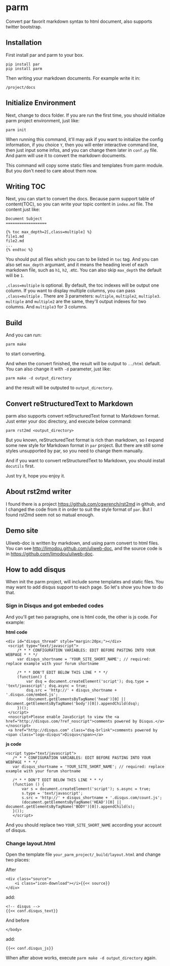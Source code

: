 parm
====

Convert par favorit markdown syntax to html document, also supports 
twitter bootstrap. 

## Installation

First install par and parm to your box.

```
pip install par
pip install parm
```

Then writing your markdown documents. For example write it in:

```
/project/docs
```

## Initialize Environment

Next, change to docs folder. If you are run the first time, you should initialize
parm project environment, just like:

```
parm init
```

When running this command, it'll may ask if you want to initialize the config 
information, if you choice `Y`, then you will enter interactive command line, 
then just input some infos, and you can change them later in `conf.py` file.
And parm will use it to convert the markdown documents.

This command will copy some static files and templates from parm module. But
you don't need to care about them now.

## Writing TOC

Next, you can start to convert the docs. Because parm support table of content(TOC), so
you can write your topic content in `index.md` file. The content just like:

```
Document Subject
==================

{% toc max_depth=2[,class=multiple] %}
file1.md
file2.md
...
{% endtoc %}
```

You should put all files which you can to be listed in `toc` tag. And you can 
also set `max_depth` argumant, and it means the heading level of each markdown
file, such as `h1`, `h2`, .etc. You can also skip `max_depth` the default will 
be `1`.

`,class=multiple` is optional. By default, the toc indexes will be output one column.
If you want to display multiple columns, you can pass `,class=multiple` . There
are 3 parameters: `multiple`, `multiple2`, `multiple3`. `multiple` and `multiple2`
are the same, they'll output indexes for two columns. And `multiple3` for 3 columns.

## Build

And you can run:

```
parm make
```

to start converting.

And when the convert finished, the result will be output to `../html` default.
You can also change it with `-d` parameter, just like:

```
parm make -d output_directory
```

and the result will be outputed to  `output_directory`.

## Convert reStructuredText to Markdown

parm also supports convert reStructuredText format to Markdown format. Just
enter your doc directory, and execute below command:

```
parm rst2md <output_directory>
```

But you known, reStructuredText format is rich than markdown, so I expand some
new style for Markdown format in `par` project. But there are still some styles
unsupported by par, so you need to change them manually.

And if you want to convert reStructuredText to Markdown, you should install 
`docutils` first.

Just try it, hope you enjoy it.

## About rst2md writer

I found there is a project https://github.com/cgwrench/rst2md in github, and I
changed the code from it in order to suit the style format of `par`. But I found
rst2md seem not so matual enough.

## Demo site

Uliweb-doc is written by markdown, and using parm convert to html files. You can
see http://limodou.github.com/uliweb-doc, and the source code is in 
https://github.com/limodou/uliweb-doc.

## How to add disqus

When init the parm project, will include some templates and static files. You may
want to add disqus support to each page. So let's show you how to do that.

### Sign in Disqus and got embeded codes

And you'll get two paragraphs, one is html code, the other is js code. For example:

**html code**

```
<div id="disqus_thread" style="margin:20px;"></div>
 <script type="text/javascript">
     /* * * CONFIGURATION VARIABLES: EDIT BEFORE PASTING INTO YOUR WEBPAGE * * */
     var disqus_shortname = 'YOUR_SITE_SHORT_NAME'; // required: replace example with your forum shortname

     /* * * DON'T EDIT BELOW THIS LINE * * */
     (function() {
         var dsq = document.createElement('script'); dsq.type = 'text/javascript'; dsq.async = true;
         dsq.src = 'http://' + disqus_shortname + '.disqus.com/embed.js';
         (document.getElementsByTagName('head')[0] || document.getElementsByTagName('body')[0]).appendChild(dsq);
     })();
 </script>
 <noscript>Please enable JavaScript to view the <a href="http://disqus.com/?ref_noscript">comments powered by Disqus.</a></noscript>
 <a href="http://disqus.com" class="dsq-brlink">comments powered by <span class="logo-disqus">Disqus</span></a>
```

**js code**

```
<script type="text/javascript">
   /* * * CONFIGURATION VARIABLES: EDIT BEFORE PASTING INTO YOUR WEBPAGE * * */
   var disqus_shortname = 'YOUR_SITE_SHORT_NAME'; // required: replace example with your forum shortname

   /* * * DON'T EDIT BELOW THIS LINE * * */
   (function () {
       var s = document.createElement('script'); s.async = true;
       s.type = 'text/javascript';
       s.src = 'http://' + disqus_shortname + '.disqus.com/count.js';
       (document.getElementsByTagName('HEAD')[0] || document.getElementsByTagName('BODY')[0]).appendChild(s);
   }());
   </script>
```

And you should replace two `YOUR_SITE_SHORT_NAME` according your account of disqus.

### Change layout.html

Open the template file `your_parm_project/_build/layout.html` and change two 
places:

After

```
<div class="source">
    <i class="icon-download"></i>{{<< source}}
</div>
```

add:

```
<!-- disqus -->
{{<< conf.disqus_text}}
```

And before

```
</body>
```

add:

```
{{<< conf.disqus_js}}
```

When after above works, execute `parm make -d output_directory` again.

